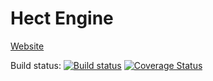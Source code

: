 Hect Engine
===========

[Website](http://colinhect.github.io/hect/)

Build status: [![Build status](https://travis-ci.org/colinhect/hect.png)](https://travis-ci.org/colinhect/hect) [![Coverage Status](https://coveralls.io/repos/colinhect/hect/badge.png)](https://coveralls.io/r/colinhect/hect)